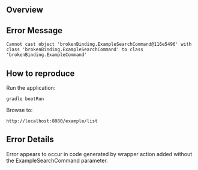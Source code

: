 Overview
---

## Error Message

    Cannot cast object 'brokenBinding.ExampleSearchCommand@116e5496' with class 'brokenBinding.ExampleSearchCommand' to class 'brokenBinding.ExampleCommand'

## How to reproduce

Run the application:
    
    gradle bootRun

Browse to:
    
    http://localhost:8080/example/list

## Error Details

Error appears to occur in code generated by wrapper action added without the ExampleSearchCommand parameter.